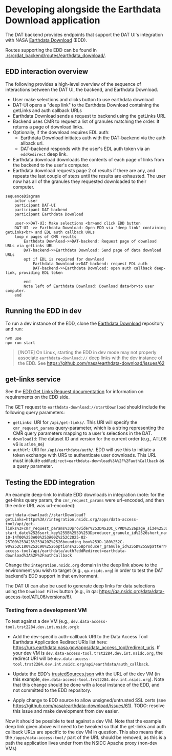 # Developing alongside the Earthdata Download application

The DAT backend provides endpoints that support the DAT UI's integration with
NASA [Earthdata Download](https://github.com/nasa/earthdata-download/) (EDD).

Routes supporting the EDD can be found in
[./src/dat_backend/routes/earthdata_download/](./src/dat_backend/routes/earthdata_download/).

## EDD interaction overview

The following provides a high-level overview of the sequence of interactions
between the DAT UI, the backend, and Earthdata Download.

- User make selections and clicks button to use earthdata download
- DAT-UI opens a "deep link" to the Earthdata Download containing the getLinks
  and auth callback URLs
- Earthdata Download sends a request to backend using the getLinks URL
- Backend uses CMR to request a list of granules matching the order. It returns
  a page of download links.
- Optionally, if the download requires EDL auth:
  - Earthdata Download initiates auth with the DAT-backend via the auth allback
    url.
  - DAT-backend responds with the user's EDL auth token via an `eddRedirect`
    deep link.
- Earthdata download downloads the contents of each page of links from the
  backend to the user's computer.
- Earthdata download requests page 2 of results if there are any, and repeats
  the last couple of steps until the results are exhausted. The user now has all
  of the granules they requested downloaded to their computer.

```mermaid
sequenceDiagram
    actor user
    participant DAT-UI
    participant DAT-backend
    participant Earthdata Download

    user->>DAT-UI: Make selections <br>and click EDD button
    DAT-UI ->> Earthdata Download: Open EDD via "deep link" containing getLinks<br> and EDL auth callback URLs
    loop n pages of CMR results
        Earthdata Download->>DAT-backend: Request page of download URLs via getLinks URL
        DAT-backend->>Earthdata Download: Send page of data download URLs
        opt if EDL is required for download
            Earthdata Download->>DAT-backend: request EDL auth
            DAT-backend->>Earthdata Download: open auth callback deep-link, providing EDL token

        end
        Note left of Earthdata Download: Download data<br>to user computer.
    end
```

## Running the EDD in dev

To run a dev instance of the EDD, clone the
[Earthdata Download](https://github.com/nasa/earthdata-download/) repository and
run:

```
nvm use
npm run start
```

> [!NOTE] On Linux, starting the EDD in dev mode may not properly associate
> `earthdata-download://` deep links with the dev instance of the EDD. See
> https://github.com/nasa/earthdata-download/issues/62

## get-links service

See the
[EDD Get Links Request documentation](https://github.com/nasa/earthdata-download/blob/main/docs/GET_LINKS.md)
for information on requirements on the EDD side.

The GET request to `earthdata-download://startDownload` should include the
following query parameters:

- `getLinks`: URI for `/api/get-links/`. This URI will specify the
  `cmr_request_params` query-parameter, which is a string representing the CMR
  query parameters mapping to a user's selections in the DAT.
- `downloadId`: The dataset ID and version for the current order (e.g., ATL06 v6
  is `atl06_06`)
- `authUrl`: URI for `/api/earthdata/auth/`. EDD will use this to initiate a
  token exchange with URS to authenticate user downloads. This URL must include
  `eddRedirect=earthdata-download%3A%2F%2FauthCallback` as a query parameter.

## Testing the EDD integration

An example deep-link to initiate EDD downloads in integration (note: for the
get-links query param, the `cmr_request_params` were url-encoded, and then the
entire URL was url-encoded):

```
earthdata-download://startDownload?getLinks=https%3A//integration.nsidc.org/apps/data-access-tool/api/get-links%3Fcmr_request_params%3Dprovider%253DNSIDC_CPRD%2526page_size%253D5%2526sort_key%255B%255D%253D-start_date%2526sort_key%255B%255D%253Dproducer_granule_id%2526short_name%253DATL06%2526version%253D6%2526version%253D06%2526version%253D006%2526temporal%255B%255D%253D2018-10-14T00%253A00%253A00Z%252C2025-02-25T00%253A25%253A20Z%2526bounding_box%253D-180%252C-90%252C180%252C90%2526options%255Bproducer_granule_id%255D%255Bpattern%255D%253Dtrue%2526producer_granule_id%255B%255D%253D%252AATL06_2024%252A_0804%252A_006_01.h5%252A&downloadId=atl06_06&clientId=data_access_tool&authUrl=https://integration.nsidc.org/apps/data-access-tool/api/earthdata/auth?eddRedirect=earthdata-download%3A%2F%2FauthCallback
```

Change the `integration.nsidc.org` domain in the deep link above to the
environment you wish to target (e.g., `qa.nsidc.org`) in order to test the DAT
backend's EDD support in that environment.

The DAT UI can also be used to generate deep links for data selections using the
`Download Files` button (e.g., in qa:
<https://qa.nsidc.org/data/data-access-tool/ATL06/versions/6>).

### Testing from a development VM

To test against a dev VM (e.g.,
`dev.data-access-tool.trst2284.dev.int.nsidc.org`):

- Add the dev-specific auth-callback URI to the Data Access Tool Earthdata
  Application Redirect URIs list here:
  <https://urs.earthdata.nasa.gov/apps/data_access_tool/redirect_uris>. If your
  dev VM is `dev.data-access-tool.trst2284.dev.int.nsidc.org`, the redirect URI
  will be
  `dev.data-access-tool.trst2284.dev.int.nsidc.org/api/earthdata/auth_callback`.
- Update the EDD's
  [trustedSources.json](https://github.com/nasa/earthdata-download/blob/1bc52f935d8482ec17f2b30f85c7539781b217e4/src/main/trustedSources.json)
  with the URL of the dev VM (in this example,
  `dev.data-access-tool.trst2284.dev.int.nsidc.org`). Note that this change
  should be done with a local instance of the EDD, and not committed to the EDD
  repository.

- Apply change to EDD source to allow unsigned/untrusted SSL certs (see
  <https://github.com/nasa/earthdata-download/issues/61>). TODO: resolve this
  issue and make development from dev easier.

Now it should be possible to test against a dev VM. Note that the example deep
link given above will need to be tweaked so that the get-links and auth callback
URLs are specific to the dev VM in question. This also means that the
`/apps/data-access-tool/` part of the URL should be removed, as this is a path
the application lives under from the NSIDC Apache proxy (non-dev VMs)
